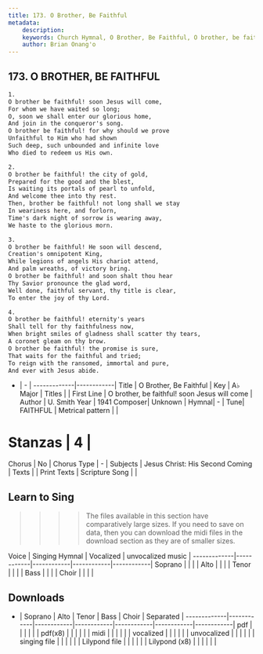 ```yaml
---
title: 173. O Brother, Be Faithful
metadata:
    description: 
    keywords: Church Hymnal, O Brother, Be Faithful, O brother, be faithful! soon Jesus will come, 
    author: Brian Onang'o
---
```



## 173. O BROTHER, BE FAITHFUL

```txt
1.
O brother be faithful! soon Jesus will come,
For whom we have waited so long;
O, soon we shall enter our glorious home,
And join in the conqueror's song.
O brother be faithful! for why should we prove
Unfaithful to Him who had shown
Such deep, such unbounded and infinite love
Who died to redeem us His own.

2.
O brother be faithful! the city of gold,
Prepared for the good and the blest, 
Is waiting its portals of pearl to unfold,
And welcome thee into thy rest.
Then, brother be faithful! not long shall we stay
In weariness here, and forlorn,
Time's dark night of sorrow is wearing away,
We haste to the glorious morn.

3.
O brother be faithful! He soon will descend,
Creation's omnipotent King,
While legions of angels His chariot attend,
And palm wreaths, of victory bring.
O brother be faithful! and soon shalt thou hear
Thy Savior pronounce the glad word,
Well done, faithful servant, thy title is clear,
To enter the joy of thy Lord.

4.
O brother be faithful! eternity's years
Shall tell for thy faithfulness now,
When bright smiles of gladness shall scatter thy tears,
A coronet gleam on thy brow.
O brother be faithful! the promise is sure,
That waits for the faithful and tried;
To reign with the ransomed, immortal and pure,
And ever with Jesus abide.

```

- |   -  |
-------------|------------|
Title | O Brother, Be Faithful |
Key | A♭ Major |
Titles |  |
First Line | O brother, be faithful! soon Jesus will come |
Author | U. Smith
Year | 1941
Composer| Unknown |
Hymnal|  - |
Tune| FAITHFUL |
Metrical pattern | |
# Stanzas | 4 |
Chorus | No |
Chorus Type | - |
Subjects | Jesus Christ: His Second Coming |
Texts |  |
Print Texts | 
Scripture Song |  |
  
## Learn to Sing

>>>> The files available in this section have comparatively large sizes. If you need to save on data, then you can download the midi files in the download section as they are of smaller sizes.

Voice |  Singing Hymnal | Vocalized | unvocalized music |
-------------|------------|------------|------------|------------|
Soprano | | | |
Alto | | | |
Tenor | | | |
Bass | | | |
Choir | | | |

## Downloads

- |  Soprano | Alto | Tenor | Bass | Choir | Separated |
-------------|------------|------------|------------|------------|------------|------------|
pdf | | | | | |
pdf(x8) | | | | | |
midi | | | | | |
vocalized | | | | | |
unvocalized | | | | | |
singing file | | | | | |
Lilypond file | | | | | |
Lilypond (x8) | | | | | |
  